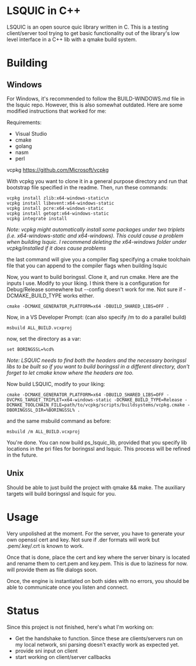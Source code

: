# LSQUIC in C++

LSQUIC is an open source quic library written in C. This is a testing client/server tool trying to get basic functionality out of the library's low level interface in a C++ lib with a qmake build system.

# Building

## Windows

For Windows, it's recommended to follow the BUILD-WINDOWS.md file in the lsquic repo. However, this is also somewhat outdated. Here are some modified instructions that worked for me:

Requirements:

- Visual Studio
- cmake
- golang
- nasm
- perl 

vcpkg https://github.com/Microsoft/vcpkg

With vcpkg you want to clone it in a general purpose directory and run that bootstrap file specified in the readme. Then, run these commands:

```
vcpkg install zlib:x64-windows-static\n
vcpkg install libevent:x64-windows-static
vcpkg install pcre:x64-windows-static
vcpkg install getopt:x64-windows-static 
vcpkg integrate install
```

*Note: vcpkg might automatically install some packages under two triplets (i.e. x64-windows-static and x64-windows). This could cause a problem when building lsquic. I recommend deleting the x64-windows folder under vcpkg/installed if it does cause problems*

the last command will give you a compiler flag specifying a cmake toolchain file that you can append to the compiler flags when building lsquic

Now, you want to build boringssl. Clone it, and run cmake. Here are the inputs I use. Modify to your liking. I think there is a configuration for Debug/Release somewhere but --config doesn't work for me. Not sure if -DCMAKE_BUILD_TYPE works either.

```
cmake -DCMAKE_GENERATOR_PLATFORM=x64 -DBUILD_SHARED_LIBS=OFF .
```
Now, in a VS Developer Prompt: (can also specify /m to do a parallel build)
```
msbuild ALL_BUILD.vcxproj
```
now, set the directory as a var:
```
set BORINGSSL=%cd%
```
*Note: LSQUIC needs to find both the headers and the necessary boringssl libs to be built so if you want to build boringssl in a different directory, don't forget to let cmake know where the headers are too.*

Now build LSQUIC, modify to your liking:

```
cmake -DCMAKE_GENERATOR_PLATFORM=x64 -DBUILD_SHARED_LIBS=OFF -DVCPKG_TARGET_TRIPLET=x64-windows-static -DCMAKE_BUILD_TYPE=Release -DCMAKE_TOOLCHAIN_FILE=path/to/vcpkg/scripts/buildsystems/vcpkg.cmake -DBORINGSSL_DIR=%BORINGSSL% .
```
and the same msbuild command as before:
```
msbuild /m ALL_BUILD.vcxproj
```

You're done. You can now build ps_lsquic_lib, provided that you specify lib locations in the pri files for boringssl and lsquic. This process will be refined in the future.

## Unix

Should be able to just build the project with qmake && make. The auxiliary targets will build boringssl and lsquic for you.

# Usage

Very unpolished at the moment. For the server, you have to generate your own openssl cert and key. Not sure if .der formats will work but .pem/.key/.crt is known to work.

Once that is done, place the cert and key where the server binary is located and rename them to cert.pem and key.pem. This is due to laziness for now. will provide them as file dialogs soon.

Once, the engine is instantiated on both sides with no errors, you should be able to communicate once you listen and connect.

# Status 

Since this project is not finished, here's what I'm working on:

- Get the handshake to function. Since these are clients/servers run on my local network, sni parsing doesn't exactly work as expected yet.
- provide sni input on client
- start working on client/server callbacks

